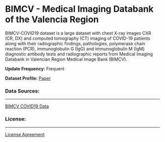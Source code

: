 # BIMCV - Medical Imaging Databank of the Valencia Region

BIMCV-COVID19 dataset is a large dataset with chest X-ray images CXR (CR, DX) and computed tomography (CT) imaging of COVID-19 patients along with their radiographic findings, pathologies, polymerase chain reaction (PCR), immunoglobulin G (IgG) and immunoglobulin M (IgM) diagnostic antibody tests and radiographic reports from Medical Imaging Databank in Valencian Region Medical Image Bank (BIMCV).

**Update Frequency:** Frequent

**Dataset Profile:** [Paper](https://arxiv.org/abs/2006.01174)

### Data Sources:
--------
[BIMCV COVID19 Data](https://bimcv.cipf.es/bimcv-projects/bimcv-covid19/?utm_source=PadChest&utm_campaign=124ccf8f34-EMAIL_CAMPAIGN_2020_06_03_01_16&utm_medium=email&utm_term=0_a529eba6cb-124ccf8f34-401300502#1590858128006-9e640421-6711)

### License:
-------------
[License Agreement](https://bimcv.cipf.es/bimcv-projects/bimcv-covid19/bimcv-covid19-dataset-research-use-agreement-2/)

